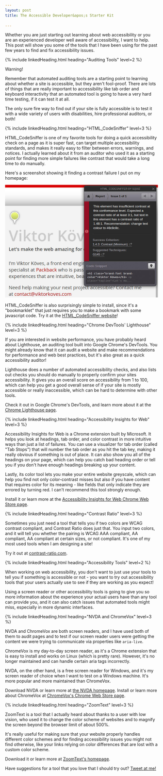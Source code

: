 ```yaml
---
layout: post
title: The Accessible Developer&apos;s Starter Kit

---
```


Whether you are just starting out learning about web accessibility or you are an experienced developer well aware of accessibility, I want to help. This post will show you some of the tools that I have been using for the past few years to find and fix accessibility issues.

{% include linkedHeading.html heading="Auditing Tools" level=2 %}

<div class="notice-panel -warning">
  <div class="notice-label">Warning!</div>

  <p>
    Remember that automated auditing tools are a starting point to learning about whether a site is accessible, but they aren't fool-proof. There are lots of things that are really important to accessibility like tab order and keyboard interactivity that an automated tool is going to have a very hard time testing, if it can test it at all.
  </p>

  <p>
    The only sure fire way to find out if your site is fully accessible is to test it with a wide variety of users with disabilities, hire professional auditors, or both!
  </p>
</div>


{% include linkedHeading.html heading="HTML_CodeSniffer" level=3 %}

HTML_CodeSniffer is one of my favorite tools for doing a quick accessibility check on a page as it is super fast, can target multiple accessibility standards, and makes it really easy to filter between errors, warnings, and notices. I actually learned about it from an auditor who used it as a starting point for finding more simple failures like contrast that would take a long time to do manually.

Here&apos;s a screenshot showing it finding a contrast failure I put on my homepage:

![HTML_CodeSniffer error showing contrast failure](/post-assets/html-code-sniffer-example.jpg)

HTML_CodeSniffer is also surprisingly simple to install, since it&apos;s a
"bookmarklet" that just requires you to make a bookmark with some javascript code. Try it at the [HTML_CodeSniffer website][html-codesniffer]!


{% include linkedHeading.html heading="Chrome DevTools' Lighthouse" level=3 %}

If you are interested in website performance, you have probably heard about Lighthouse, an auditing tool built into Google Chrome&apos;s DevTools. You might already know that it can audit a website and make recommendations for performance and web best practices, but it&apos;s also great as a quick accessibility auditor!

Lighthouse does a number of automated accessibility checks, and also lists out checks you should do manually to properly confirm your sites accessibility. It gives you an overall score on accessibility from 1 to 100, which can help you get a good overall sense of if your site is mostly accessible or really inaccessible, which can be hard to determine with other tools.

Check it out in Google Chrome&apos;s DevTools, and learn more about it at the
[Chrome Lighthouse page][lighthouse].


{% include linkedHeading.html heading="Accessibility Insights for Web" level=3 %}

Accessibility Insights for Web is a Chrome extension built by Microsoft. It helps you look at headings, tab order, and color contrast in more intuitive ways than just a list of failures. You can use a visualizer for tab order (called
"Tab Stops") that will number the tab order as you hit the tab key, making it really obvious if something is out of place. It can also show you all of the headings on your page, which can help you catch bad heading order or  tell you if you don't have enough headings breaking up your content.

Lastly, its color tool lets you make your entire website greyscale, which can help you find not only color-contrast misses but also if you have content that requires color for its meaning - like fields that only indicate they are errored by turning red. I can't recommend this tool strongly enough.

Install it or learn more at the
[Accessibility Insights for Web Chrome Web Store page][a11y-insights-for-web].


{% include linkedHeading.html heading="Contrast Ratio" level=3 %}

Sometimes you just need a tool that tells you if two colors are WCAG contrast compliant, and Contrast Ratio does just that. You input two colors, and it will tell you whether the pairing is WCAG AAA compliant, AA compliant, AA compliant at certain sizes, or not compliant. It&apos;s one of my most used tools when I am designing a site!

Try it out at [contrast-ratio.com][contrast-ratio].



{% include linkedHeading.html heading="Accessibility Tools" level=2 %}

When working on web accessibility, you don't want to just use your tools to tell you if something is accessible or not - you want to try out accessibility tools that your users actually use to see if they are working as you expect!

Using a screen reader or other accessibility tools is going to give you so more information about the experience your actual users have than any tool can provide you, and it can also catch issues that automated tools might miss, especially in more dynamic interfaces.

{% include linkedHeading.html heading="NVDA and ChromeVox" level=3 %}

NVDA and ChromeVox are both screen readers, and I have used both of them to audit pages and to test if our screen reader users were getting the content we were trying to communicate via properties like `aria-live`.

ChromeVox is my day-to-day screen reader, as it&apos;s a Chrome extension that is easy to install and works on Linux (which is pretty rare). However, it&apos;s no longer maintained and can handle certain aria tags incorrectly.

NVDA, on the other hand, is a free screen reader for Windows, and it&apos;s my screen reader of choice when I want to test on a Windows machine. It&apos;s more popular and more maintained than ChromeVox.

Download NVDA or learn more at [the NVDA homepage][nvda]. Install or learn more about ChromeVox at [ChromeVox&apos;s Chrome Web Store page][chromevox].

{% include linkedHeading.html heading="ZoomText" level=3 %}

ZoomText is a tool that I actually heard about thanks to a user with low vision, who used it to change the color scheme of websites and to magnify the screen beyond the browser limit of about 500%.

It&apos;s really useful for making sure that your website properly handles different color schemes and for finding accessibility issues you might not find otherwise, like your links relying on color differences that are lost with a custom color scheme.

Download it or learn more at [ZoomText&apos;s homepage][zoomtext].


Have suggestions for a tool that you love that I should try out? [Tweet at me!][my-twitter]


<!-- All links for simplicity -->
[a11y-insights-for-web]: https://chrome.google.com/webstore/detail/accessibility-insights-fo/pbjjkligggfmakdaogkfomddhfmpjeni
[chromevox]: https://chrome.google.com/webstore/detail/chromevox-classic-extensi/kgejglhpjiefppelpmljglcjbhoiplfn?hl=en
[contrast-ratio]: https://contrast-ratio.com/
[html-codesniffer]: https://squizlabs.github.io/HTML_CodeSniffer/
[lighthouse]: https://developers.google.com/web/tools/lighthouse
[my-twitter]: https://twitter.com/viktor_koves
[nvda]: https://www.nvaccess.org/download/
[zoomtext]: https://www.zoomtext.com/
